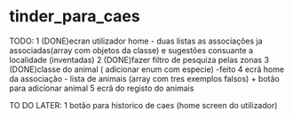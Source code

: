 # tinder_para_caes

TODO: 
1 (DONE)ecran utilizador home - duas listas as associações ja associadas(array com objetos da classe) e sugestões consuante a localidade (inventadas)
2 (DONE)fazer filtro de pesquiza pelas zonas
3 (DONE)classe do animal ( adicionar enum com especie) -feito
4 ecrã home da associação - lista de animais (array com tres exemplos falsos) + botão para adicionar animal
5 ecrã do registo do animais 




TO DO LATER:
1  botão para historico de caes (home screen do utilizador)